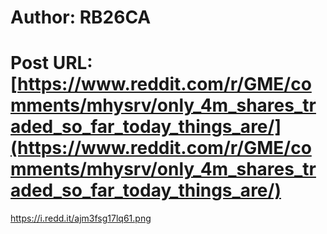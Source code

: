 # Author: RB26CA
# Post URL: [https://www.reddit.com/r/GME/comments/mhysrv/only_4m_shares_traded_so_far_today_things_are/](https://www.reddit.com/r/GME/comments/mhysrv/only_4m_shares_traded_so_far_today_things_are/)


https://i.redd.it/ajm3fsg17lq61.png